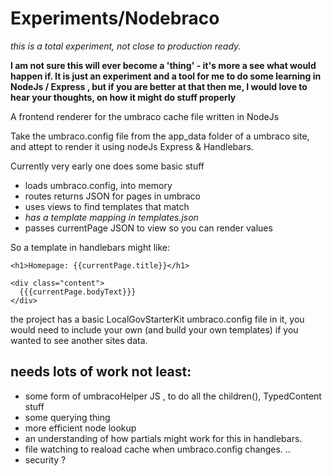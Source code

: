 Experiments/Nodebraco
=====================
*this is a total experiment, not close to production ready.*

**I am not sure this will ever become a 'thing' - it's more a see what would happen if. It is just an experiment and a tool for me to do some learning in NodeJs / Express , but if you are better at that then me, I would love to hear your thoughts, on how it might do stuff properly**     

A frontend renderer for the umbraco cache file written in NodeJs

Take the umbraco.config file from the app_data folder of a umbraco site, and attept to render it using nodeJs Express & Handlebars.

Currently very early one does some basic stuff 

- loads umbraco.config, into memory
- routes returns JSON for pages in umbraco
- uses views to find templates that match 
- *has a template mapping in templates.json*
- passes currentPage JSON to view so you can render values

So a template in handlebars might like:

    <h1>Homepage: {{currentPage.title}}</h1>
    
    <div class="content">
      {{{currentPage.bodyText}}}
    </div>
    
the project has a basic LocalGovStarterKit umbraco.config file in it, you would need to include your own (and build your own templates) if you wanted to see another sites data. 

needs lots of work not least:
----------------------------
- some form of umbracoHelper JS , to do all the children(), TypedContent stuff
- some querying thing
- more efficient node lookup
- an understanding of how partials might work for this in handlebars.
- file watching to reaload cache when umbraco.config changes. .. 
- security ?





